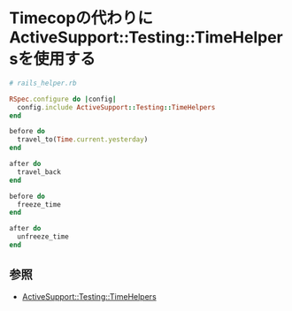 # Timecopの代わりにActiveSupport::Testing::TimeHelpersを使用する

```ruby
# rails_helper.rb

RSpec.configure do |config|
  config.include ActiveSupport::Testing::TimeHelpers
end
```

```ruby
before do
  travel_to(Time.current.yesterday)
end

after do
  travel_back
end
```

```ruby
before do
  freeze_time
end

after do
  unfreeze_time
end
```

## 参照
- [ActiveSupport::Testing::TimeHelpers](https://api.rubyonrails.org/classes/ActiveSupport/Testing/TimeHelpers.html)
